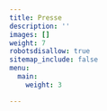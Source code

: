```yaml
---
title: Presse
description: ''
images: []
weight: 7
robotsdisallow: true
sitemap_include: false
menu:
  main:
    weight: 3

---
```


